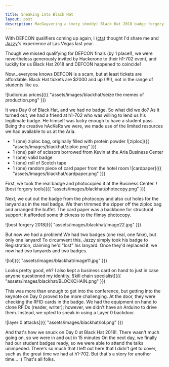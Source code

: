 ```yaml
---

title: Sneaking into Black Hat
layout: post
description: MacGuyvering a (very shoddy) Black Hat 2018 badge forgery
---
```


With DEFCON qualifiers  coming up again, I ([cts](https://github.com/rollsafe)) thought I'd share me and [Jazzy](https://twitter.com/ret2got)'s experience at Las Vegas last year.

Though we missed qualifying for DEFCON finals (by 1 place!), we were nevertheless generously invited by Hackerone to their h1-702 event, and luckily for us Black Hat 2018 and DEFCON happened to coincide!

Now...everyone knows DEFCON is a scam, but at least tickets are affordable. Black Hat tickets are $2000 and up (!!!!), not in the range of students like us.

![ludicrous prices]({{ "assets/images/blackhat/seize the memes of production.png" }})

It was Day 0 of Black Hat, and we had no badge. So what did we do?
As it turned out, we had a friend at h1-702 who was willing to lend us his legitimate badge. He himself was lucky enough to have a student pass.
Being the creative hAcKeRs we were, we made use of the limited resources we had available to us at the Aria.

 - 1 (one) ziploc bag, originally filled with protein powder
![ziploc]({{ "assets/images/blackhat/ziploc.png" }})
 - 1 (one) pair of scissors borrowed from Kevin at the Aria Business Center
 - 1 (one) valid badge
 - 1 (one) roll of Scotch tape
 - 1 (one) random piece of card paper from the hotel room
![cardpaper]({{ "assets/images/blackhat/cardpaper.png" }})

First, we took the real badge and photocopied it at the Business Center.
![best forgery tools]({{ "assets/images/blackhat/photocopy.png" }})

Next, we cut out the badge from the photocopy and also cut holes for the lanyard as in the real badge.
We then trimmed the zipper off the ziploc bag and arranged the buffet.
The card paper was a backbone for structural support: it afforded some thickness to the flimsy photocopy.

![best forgery 2018]({{ "assets/images/blackhat/image22.jpg" }})

But now we had a problem! We had two badges (one real, one fake), but only one lanyard!
To circumvent this, Jazzy simply took his badge to Registration, claiming he'd "lost" his lanyard.
Once they'd replaced it, we now had two lanyards and two badges.

![lol]({{ "assets/images/blackhat/image11.jpg" }})

Looks pretty good, eh? I also kept a business card on hand to just in case anyone questioned my identity.
![kill chain specialist]({{ "assets/images/blackhat/BLOCKCHAIN.png" }})

This was more than enough to get into the conference, but getting into the keynote on Day 0 proved to be more challenging.
At the door, they were checking the RFID cards in the badge.
We had the equipment on hand to clone RFIDs (reader, writer); however, we didn't have an Arduino to drive them.
Instead, we opted to sneak in using a Layer 0 backdoor.

![layer 0 attacks]({{ "assets/images/blackhat/lol.png" }})

And that's how we snuck on Day 0 at Black Hat 2018!. There wasn't much going on, so we were in and out in 15 minutes
On the next day, we finally had our student badges ready, so we were able to attend the talks unimpeded.
There's so much that I left out here that I didn't get to cover, such as the great time we had at h1-702.
But that's a story for another time... :) That's all folks.

